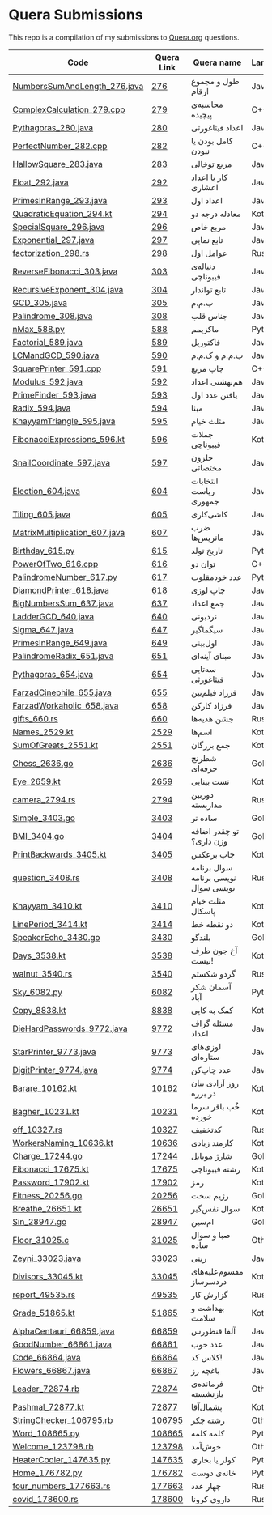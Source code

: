 # Quera Submissions
    
This repo is a compilation of my submissions to [Quera.org](https://quera.org) questions.

| Code | Quera Link | Quera name | Language |
|-|-|-|-|
| [NumbersSumAndLength_276.java](/src/main/java/NumbersSumAndLength_276.java) | [276](https://quera.org/problemset/276) | طول و مجموع ارقام | Java |
| [ComplexCalculation_279.cpp](/CPP/ComplexCalculation_279.cpp) | [279](https://quera.org/problemset/279) | محاسبه‌ی پیچیده | C++ |
| [Pythagoras_280.java](/src/main/java/Pythagoras_280.java) | [280](https://quera.org/problemset/280) | اعداد فیثاغورثی | Java |
| [PerfectNumber_282.cpp](/CPP/PerfectNumber_282.cpp) | [282](https://quera.org/problemset/282) | کامل بودن یا نبودن | C++ |
| [HallowSquare_283.java](/src/main/java/HallowSquare_283.java) | [283](https://quera.org/problemset/283) | مربع توخالی | Java |
| [Float_292.java](/src/main/java/Float_292.java) | [292](https://quera.org/problemset/292) | کار با اعداد اعشاری | Java |
| [PrimesInRange_293.java](/src/main/java/PrimesInRange_293.java) | [293](https://quera.org/problemset/293) | اعداد اول | Java |
| [QuadraticEquation_294.kt](/src/main/kotlin/QuadraticEquation_294.kt) | [294](https://quera.org/problemset/294) | معادله درجه دو | Kotlin |
| [SpecialSquare_296.java](/src/main/java/SpecialSquare_296.java) | [296](https://quera.org/problemset/296) | مربع خاص | Java |
| [Exponential_297.java](/src/main/java/Exponential_297.java) | [297](https://quera.org/problemset/297) | تابع نمایی | Java |
| [factorization_298.rs](/rust/main_cargo/src/factorization_298.rs) | [298](https://quera.org/problemset/298) | عوامل اول | Rust |
| [ReverseFibonacci_303.java](/src/main/java/ReverseFibonacci_303.java) | [303](https://quera.org/problemset/303) | دنباله‌ی فیبوناچی | Java |
| [RecursiveExponent_304.java](/src/main/java/RecursiveExponent_304.java) | [304](https://quera.org/problemset/304) | تابع تواندار | Java |
| [GCD_305.java](/src/main/java/GCD_305.java) | [305](https://quera.org/problemset/305) | ب.م.م | Java |
| [Palindrome_308.java](/src/main/java/Palindrome_308.java) | [308](https://quera.org/problemset/308) | جناس قلب | Java |
| [nMax_588.py](/python/nMax_588.py) | [588](https://quera.org/problemset/588) | ماکزیمم | Python |
| [Factorial_589.java](/src/main/java/Factorial_589.java) | [589](https://quera.org/problemset/589) | فاکتوریل | Java |
| [LCMandGCD_590.java](/src/main/java/LCMandGCD_590.java) | [590](https://quera.org/problemset/590) | ب.م.م و ک.م.م | Java |
| [SquarePrinter_591.cpp](/CPP/SquarePrinter_591.cpp) | [591](https://quera.org/problemset/591) | چاپ مربع | C++ |
| [Modulus_592.java](/src/main/java/Modulus_592.java) | [592](https://quera.org/problemset/592) | هم‌نهشتی اعداد | Java |
| [PrimeFinder_593.java](/src/main/java/PrimeFinder_593.java) | [593](https://quera.org/problemset/593) | یافتن عدد اول | Java |
| [Radix_594.java](/src/main/java/Radix_594.java) | [594](https://quera.org/problemset/594) | مبنا | Java |
| [KhayyamTriangle_595.java](/src/main/java/KhayyamTriangle_595.java) | [595](https://quera.org/problemset/595) | مثلث خیام | Java |
| [FibonacciExpressions_596.kt](/src/main/kotlin/FibonacciExpressions_596.kt) | [596](https://quera.org/problemset/596) | جملات فیبوناچی | Kotlin |
| [SnailCoordinate_597.java](/src/main/java/SnailCoordinate_597.java) | [597](https://quera.org/problemset/597) | حلزون مختصاتی | Java |
| [Election_604.java](/src/main/java/Election_604.java) | [604](https://quera.org/problemset/604) | انتخابات ریاست جمهوری | Java |
| [Tiling_605.java](/src/main/java/Tiling_605.java) | [605](https://quera.org/problemset/605) | کاشی‌کاری | Java |
| [MatrixMultiplication_607.java](/src/main/java/MatrixMultiplication_607.java) | [607](https://quera.org/problemset/607) | ضرب ماتریس‌ها | Java |
| [Birthday_615.py](/python/Birthday_615.py) | [615](https://quera.org/problemset/615) | تاریخ تولد | Python |
| [PowerOfTwo_616.cpp](/CPP/PowerOfTwo_616.cpp) | [616](https://quera.org/problemset/616) | توان دو | C++ |
| [PalindromeNumber_617.py](/python/PalindromeNumber_617.py) | [617](https://quera.org/problemset/617) | عدد خودمقلوب | Python |
| [DiamondPrinter_618.java](/src/main/java/DiamondPrinter_618.java) | [618](https://quera.org/problemset/618) | چاپ لوزی | Java |
| [BigNumbersSum_637.java](/src/main/java/BigNumbersSum_637.java) | [637](https://quera.org/problemset/637) | جمع اعداد | Java |
| [LadderGCD_640.java](/src/main/java/LadderGCD_640.java) | [640](https://quera.org/problemset/640) | نردبونی | Java |
| [Sigma_647.java](/src/main/java/Sigma_647.java) | [647](https://quera.org/problemset/647) | سیگماگیر | Java |
| [PrimesInRange_649.java](/src/main/java/PrimesInRange_649.java) | [649](https://quera.org/problemset/649) | اول‌بینی | Java |
| [PalindromeRadix_651.java](/src/main/java/PalindromeRadix_651.java) | [651](https://quera.org/problemset/651) | مبنای آینه‌ای | Java |
| [Pythagoras_654.java](/src/main/java/Pythagoras_654.java) | [654](https://quera.org/problemset/654) | سه‌تایی فیثاغورثی | Java |
| [FarzadCinephile_655.java](/src/main/java/FarzadCinephile_655.java) | [655](https://quera.org/problemset/655) | فرزاد فیلم‌بین | Java |
| [FarzadWorkaholic_658.java](/src/main/java/FarzadWorkaholic_658.java) | [658](https://quera.org/problemset/658) | فرزاد کارکن | Java |
| [gifts_660.rs](/rust/main_cargo/src/gifts_660.rs) | [660](https://quera.org/problemset/660) | جشن هدیه‌ها | Rust |
| [Names_2529.kt](/src/main/kotlin/Names_2529.kt) | [2529](https://quera.org/problemset/2529) | اسم‌ها | Kotlin |
| [SumOfGreats_2551.kt](/src/main/kotlin/SumOfGreats_2551.kt) | [2551](https://quera.org/problemset/2551) | جمع بزرگان | Kotlin |
| [Chess_2636.go](/go/Chess_2636.go) | [2636](https://quera.org/problemset/2636) | شطرنج حرفه‌ای | Golang |
| [Eye_2659.kt](/src/main/kotlin/Eye_2659.kt) | [2659](https://quera.org/problemset/2659) | تست بینایی | Kotlin |
| [camera_2794.rs](/rust/main_cargo/src/camera_2794.rs) | [2794](https://quera.org/problemset/2794) | دوربین مداربسته | Rust |
| [Simple_3403.go](/go/Simple_3403.go) | [3403](https://quera.org/problemset/3403) | ساده تر | Golang |
| [BMI_3404.go](/go/BMI_3404.go) | [3404](https://quera.org/problemset/3404) | تو چقدر اضافه وزن داری؟ | Golang |
| [PrintBackwards_3405.kt](/src/main/kotlin/PrintBackwards_3405.kt) | [3405](https://quera.org/problemset/3405) | چاپ برعکس | Kotlin |
| [question_3408.rs](/rust/main_cargo/src/question_3408.rs) | [3408](https://quera.org/problemset/3408) | سوال برنامه نویسی برنامه نویسی سوال | Rust |
| [Khayyam_3410.kt](/src/main/kotlin/Khayyam_3410.kt) | [3410](https://quera.org/problemset/3410) | مثلث خیام پاسکال | Kotlin |
| [LinePeriod_3414.kt](/src/main/kotlin/LinePeriod_3414.kt) | [3414](https://quera.org/problemset/3414) | دو نقطه خط | Kotlin |
| [SpeakerEcho_3430.go](/go/SpeakerEcho_3430.go) | [3430](https://quera.org/problemset/3430) | بلندگو | Golang |
| [Days_3538.kt](/src/main/kotlin/Days_3538.kt) | [3538](https://quera.org/problemset/3538) | آخ جون طرف نیست! | Kotlin |
| [walnut_3540.rs](/rust/main_cargo/src/walnut_3540.rs) | [3540](https://quera.org/problemset/3540) | گردو شکستم | Rust |
| [Sky_6082.py](/python/Sky_6082.py) | [6082](https://quera.org/problemset/6082) | آسمان شکر آباد | Python |
| [Copy_8838.kt](/src/main/kotlin/Copy_8838.kt) | [8838](https://quera.org/problemset/8838) | کمک به کاپی | Kotlin |
| [DieHardPasswords_9772.java](/src/main/java/DieHardPasswords_9772.java) | [9772](https://quera.org/problemset/9772) | مسئله گراف اعداد | Java |
| [StarPrinter_9773.java](/src/main/java/StarPrinter_9773.java) | [9773](https://quera.org/problemset/9773) | لوزی‌های ستاره‌ای | Java |
| [DigitPrinter_9774.java](/src/main/java/DigitPrinter_9774.java) | [9774](https://quera.org/problemset/9774) | عدد چاپ‌کن | Java |
| [Barare_10162.kt](/src/main/kotlin/Barare_10162.kt) | [10162](https://quera.org/problemset/10162) | روز آزادی بیان در برره | Kotlin |
| [Bagher_10231.kt](/src/main/kotlin/Bagher_10231.kt) | [10231](https://quera.org/problemset/10231) | خُب باقر سرما خورده | Kotlin |
| [off_10327.rs](/rust/main_cargo/src/off_10327.rs) | [10327](https://quera.org/problemset/10327) | کدتخفیف | Rust |
| [WorkersNaming_10636.kt](/src/main/kotlin/WorkersNaming_10636.kt) | [10636](https://quera.org/problemset/10636) | کارمند زیادی | Kotlin |
| [Charge_17244.go](/go/Charge_17244.go) | [17244](https://quera.org/problemset/17244) | شارژ موبایل | Golang |
| [Fibonacci_17675.kt](/src/main/kotlin/Fibonacci_17675.kt) | [17675](https://quera.org/problemset/17675) | رشته فیبوناچی | Kotlin |
| [Password_17902.kt](/src/main/kotlin/Password_17902.kt) | [17902](https://quera.org/problemset/17902) | رمز | Kotlin |
| [Fitness_20256.go](/go/Fitness_20256.go) | [20256](https://quera.org/problemset/20256) | رژیم سخت | Golang |
| [Breathe_26651.kt](/src/main/kotlin/Breathe_26651.kt) | [26651](https://quera.org/problemset/26651) | سوال نفس‌گیر | Kotlin |
| [Sin_28947.go](/go/Sin_28947.go) | [28947](https://quera.org/problemset/28947) | ام‌سین | Golang |
| [Floor_31025.c](/other/Floor_31025.c) | [31025](https://quera.org/problemset/31025) | صبا و سوال ساده | Other |
| [Zeyni_33023.java](/src/main/java/Zeyni_33023.java) | [33023](https://quera.org/problemset/33023) | زینی | Java |
| [Divisors_33045.kt](/src/main/kotlin/Divisors_33045.kt) | [33045](https://quera.org/problemset/33045) | مقسوم‌علیه‌های دردسرساز | Kotlin |
| [report_49535.rs](/rust/main_cargo/src/report_49535.rs) | [49535](https://quera.org/problemset/49535) | گزارش کار | Rust |
| [Grade_51865.kt](/src/main/kotlin/Grade_51865.kt) | [51865](https://quera.org/problemset/51865) | بهداشت و سلامت | Kotlin |
| [AlphaCentauri_66859.java](/src/main/java/AlphaCentauri_66859.java) | [66859](https://quera.org/problemset/66859) | آلفا قنطورس | Java |
| [GoodNumber_66861.java](/src/main/java/GoodNumber_66861.java) | [66861](https://quera.org/problemset/66861) | عدد خوب | Java |
| [Code_66864.java](/src/main/java/Code_66864.java) | [66864](https://quera.org/problemset/66864) | کلاس کد! | Java |
| [Flowers_66867.java](/src/main/java/Flowers_66867.java) | [66867](https://quera.org/problemset/66867) | باغچه رز | Java |
| [Leader_72874.rb](/other/Leader_72874.rb) | [72874](https://quera.org/problemset/72874) | فرمانده‌ی بازنشسته | Other |
| [Pashmal_72877.kt](/src/main/kotlin/Pashmal_72877.kt) | [72877](https://quera.org/problemset/72877) | پشمال‌آقا | Kotlin |
| [StringChecker_106795.rb](/other/StringChecker_106795.rb) | [106795](https://quera.org/problemset/106795) | رشته چکر | Other |
| [Word_108665.py](/python/Word_108665.py) | [108665](https://quera.org/problemset/108665) | کلمه کلمه | Python |
| [Welcome_123798.rb](/other/Welcome_123798.rb) | [123798](https://quera.org/problemset/123798) | خوش‌آمد | Other |
| [HeaterCooler_147635.py](/python/HeaterCooler_147635.py) | [147635](https://quera.org/problemset/147635) | کولر یا بخاری | Python |
| [Home_176782.py](/python/Home_176782.py) | [176782](https://quera.org/problemset/176782) | خانه‌ی دوست | Python |
| [four_numbers_177663.rs](/rust/main_cargo/src/four_numbers_177663.rs) | [177663](https://quera.org/problemset/177663) | چهار عدد | Rust |
| [covid_178600.rs](/rust/main_cargo/src/covid_178600.rs) | [178600](https://quera.org/problemset/178600) | داروی کرونا | Rust |
